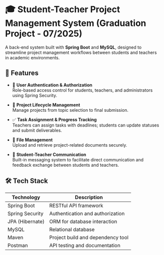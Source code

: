 # 🎓 Student-Teacher Project Management System (Graduation Project - 07/2025)

A back-end system built with **Spring Boot** and **MySQL**, designed to streamline project management workflows between students and teachers in academic environments.

## 📌 Features

- 🔐 **User Authentication & Authorization**  
  Role-based access control for students, teachers, and administrators using Spring Security.

- 📁 **Project Lifecycle Management**  
  Manage projects from topic selection to final submission.

- ✅ **Task Assignment & Progress Tracking**  
  Teachers can assign tasks with deadlines; students can update statuses and submit deliverables.

- 📂 **File Management**  
  Upload and retrieve project-related documents securely.

- 💬 **Student-Teacher Communication**  
  Built-in messaging system to facilitate direct communication and feedback exchange between students and teachers.

## 🛠️ Tech Stack

| Technology     | Description                         |
|----------------|-------------------------------------|
| Spring Boot    | RESTful API framework               |
| Spring Security| Authentication and authorization    |
| JPA (Hibernate)| ORM for database interaction        |
| MySQL          | Relational database                 |
| Maven          | Project build and dependency tool   |
| Postman        | API testing and documentation       |

